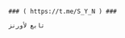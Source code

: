                                                                             ### ( https://t.me/S_Y_N ) ### 
 
    تابع لأورنز
